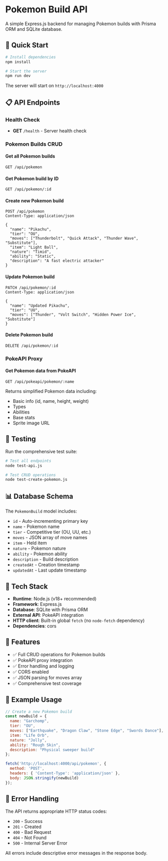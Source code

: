 # Pokemon Build API

A simple Express.js backend for managing Pokemon builds with Prisma ORM and SQLite database.

## 🚀 Quick Start

```bash
# Install dependencies
npm install

# Start the server
npm run dev
```

The server will start on `http://localhost:4000`

## 📋 API Endpoints

### Health Check
- **GET** `/health` - Server health check

### Pokemon Builds CRUD

#### Get all Pokemon builds
```http
GET /api/pokemon
```

#### Get Pokemon build by ID
```http
GET /api/pokemon/:id
```

#### Create new Pokemon build
```http
POST /api/pokemon
Content-Type: application/json

{
  "name": "Pikachu",
  "tier": "OU",
  "moves": ["Thunderbolt", "Quick Attack", "Thunder Wave", "Substitute"],
  "item": "Light Ball",
  "nature": "Timid",
  "ability": "Static",
  "description": "A fast electric attacker"
}
```

#### Update Pokemon build
```http
PATCH /api/pokemon/:id
Content-Type: application/json

{
  "name": "Updated Pikachu",
  "tier": "UU",
  "moves": ["Thunder", "Volt Switch", "Hidden Power Ice", "Substitute"]
}
```

#### Delete Pokemon build
```http
DELETE /api/pokemon/:id
```

### PokeAPI Proxy

#### Get Pokemon data from PokeAPI
```http
GET /api/pokeapi/pokemon/:name
```

Returns simplified Pokemon data including:
- Basic info (id, name, height, weight)
- Types
- Abilities
- Base stats
- Sprite image URL

## 🧪 Testing

Run the comprehensive test suite:

```bash
# Test all endpoints
node test-api.js

# Test CRUD operations
node test-create-pokemon.js
```

## 📊 Database Schema

The `PokemonBuild` model includes:
- `id` - Auto-incrementing primary key
- `name` - Pokemon name
- `tier` - Competitive tier (OU, UU, etc.)
- `moves` - JSON array of move names
- `item` - Held item
- `nature` - Pokemon nature
- `ability` - Pokemon ability
- `description` - Build description
- `createdAt` - Creation timestamp
- `updatedAt` - Last update timestamp

## 🔧 Tech Stack

- **Runtime**: Node.js (v18+ recommended)
- **Framework**: Express.js
- **Database**: SQLite with Prisma ORM
- **External API**: PokeAPI integration
- **HTTP client**: Built-in global `fetch` (no `node-fetch` dependency)
- **Dependencies**: cors

## 🎯 Features

- ✅ Full CRUD operations for Pokemon builds
- ✅ PokeAPI proxy integration
- ✅ Error handling and logging
- ✅ CORS enabled
- ✅ JSON parsing for moves array
- ✅ Comprehensive test coverage

## 📝 Example Usage

```javascript
// Create a new Pokemon build
const newBuild = {
  name: "Garchomp",
  tier: "OU",
  moves: ["Earthquake", "Dragon Claw", "Stone Edge", "Swords Dance"],
  item: "Life Orb",
  nature: "Jolly",
  ability: "Rough Skin",
  description: "Physical sweeper build"
};

fetch('http://localhost:4000/api/pokemon', {
  method: 'POST',
  headers: { 'Content-Type': 'application/json' },
  body: JSON.stringify(newBuild)
});
```

## 🐛 Error Handling

The API returns appropriate HTTP status codes:
- `200` - Success
- `201` - Created
- `400` - Bad Request
- `404` - Not Found
- `500` - Internal Server Error

All errors include descriptive error messages in the response body. 